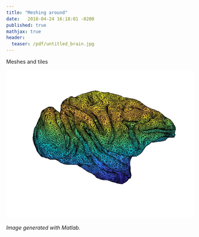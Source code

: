 ```yaml
---
title: "Meshing around"
date:   2018-04-24 16:18:01 -0200
published: true
mathjax: true
header:
  teaser: /pdf/untitled_brain.jpg
---
```


Meshes and tiles

![Image of a brain](/pdf/untitled_brain.jpg)



*Image generated with Matlab.* <br>
